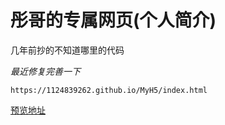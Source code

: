# 彤哥的专属网页(个人简介)
几年前抄的不知道哪里的代码

_最近修复完善一下_
```
https://1124839262.github.io/MyH5/index.html
```

[预览地址](https://1124839262.github.io/MyH5/index.html)